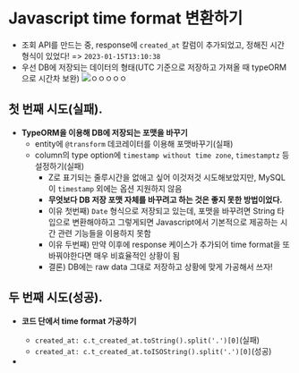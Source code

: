 # Javascript time format 변환하기
- 조회 API를 만드는 중, response에 `created_at` 칼럼이 추가되었고, 정해진 시간 형식이 있었다! => `2023-01-15T13:10:38`
- 우선 DB에 저장되는 데이터의 형태(UTC 기준으로 저장하고 가져올 때 typeORM으로 시간차 보완)
  ![ㅇㅇㅇㅇㅇ](https://user-images.githubusercontent.com/109029407/213197815-f5d62219-936d-451a-9ba1-cfe0f0da70f1.jpg)


## 첫 번째 시도(실패).
- **TypeORM을 이용해 DB에 저장되는 포맷을 바꾸기**
  - entity에 `@transform` 데코레이터를 이용해 포맷바꾸기(실패) 
  - column의 type option에 `timestamp without time zone`, `timestamptz` 등 설정하기(실패)
    - Z로 표기되는 줄루시간을 없애고 싶어 이것저것 시도해보았지만, MySQL이 `timestamp` 외에는 옵션 지원하지 않음
    - **무엇보다 DB 저장 포맷 자체를 바꾸려고 하는 것은 좋지 못한 방법이었다.** 
    - 이유 첫번째) `Date` 형식으로 저장되고 있는데, 포맷을 바꾸려면 String 타입으로 변환해야하고 그렇게되면 Javascript에서 기본적으로 제공하는 시간 관련 기능들을 이용하지 못함
    - 이유 두번째) 만약 이후에 response 케이스가 추가되어 time format을 또 바꿔야한다면 매우 비효율적인 상황이 됨
    - 결론) DB에는 raw data 그대로 저장하고 상황에 맞게 가공해서 쓰자!  


## 두 번째 시도(성공).
- **코드 단에서 time format 가공하기**
  - `created_at: c.t_created_at.toString().split('.')[0]`(실패) 
  - `created_at: c.t_created_at.toISOString().split('.')[0]`(성공) 

- 
